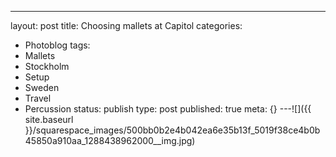 ---
layout: post
title: Choosing mallets at Capitol
categories:
- Photoblog
tags:
- Mallets
- Stockholm
- Setup
- Sweden
- Travel
- Percussion
status: publish
type: post
published: true
meta: {}
---![]({{ site.baseurl }}/squarespace_images/500bb0b2e4b042ea6e35b13f_5019f38ce4b0b45850a910aa_1288438962000__img.jpg)
